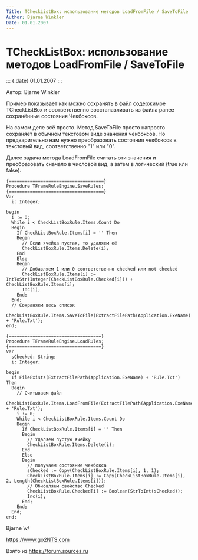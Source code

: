 ```yaml
---
Title: TCheckListBox: использование методов LoadFromFile / SaveToFile
Author: Bjarne Winkler
Date: 01.01.2007
---
```



TCheckListBox: использование методов LoadFromFile / SaveToFile
==============================================================

::: {.date}
01.01.2007
:::

Автор: Bjarne Winkler

Пример показывает как можно сохранять в файл содержимое TCheckListBox и
соответственно восстанавливать из файла ранее сохранённые состояния
Чекбоксов.

На самом деле всё просто. Метод SaveToFile просто напросто сохраняет в
обычном текстовом виде значения чекбоксов. Но предварительно нам нужно
преобразовать состояния чекбоксов в текстовый вид, соответственно \"1\"
или \"0\".

Далее задача метода LoadFromFile считать эти значения и преобразовать
сначало в числовой вид, а затем в логический (true или false).

    {====================================} 
    Procedure TFrameRuleEngine.SaveRules; 
    {====================================} 
    Var 
      i: Integer; 
     
    begin 
      i := 0; 
      While i < CheckListBoxRule.Items.Count Do 
      Begin 
        If CheckListBoxRule.Items[i] = '' Then 
        Begin 
          // Если ячейка пустая, то удаляем её 
          CheckListBoxRule.Items.Delete(i); 
        End 
        Else 
        Begin 
          // Добавляем 1 или 0 соответственно checked или not checked 
          CheckListBoxRule.Items[i] := IntToStr(Integer(CheckListBoxRule.Checked[i])) + CheckListBoxRule.Items[i]; 
          Inc(i); 
        End; 
      End; 
      // Сохраняем весь список 
      CheckListBoxRule.Items.SaveToFile(ExtractFilePath(Application.ExeName) + 'Rule.Txt'); 
    end; 
     
    {===================================} 
    Procedure TFrameRuleEngine.LoadRules; 
    {===================================} 
    Var 
      sChecked: String; 
      i: Integer; 
     
    begin 
      If FileExists(ExtractFilePath(Application.ExeName) + 'Rule.Txt') Then 
      Begin 
        // Считываем файл 
        CheckListBoxRule.Items.LoadFromFile(ExtractFilePath(Application.ExeName) + 'Rule.Txt'); 
        i := 0; 
        While i < CheckListBoxRule.Items.Count Do 
        Begin 
          If CheckListBoxRule.Items[i] = '' Then 
          Begin 
            // Удаляем пустую ячейку 
            CheckListBoxRule.Items.Delete(i); 
          End 
          Else 
          Begin 
            // получаем состояние чекбокса 
            sChecked := Copy(CheckListBoxRule.Items[i], 1, 1); 
            CheckListBoxRule.Items[i] := Copy(CheckListBoxRule.Items[i], 2, Length(CheckListBoxRule.Items[i])); 
            // Обновляем свойство Checked 
            CheckListBoxRule.Checked[i] := Boolean(StrToInt(sChecked)); 
            Inc(i); 
          End; 
        End; 
      End; 
    end; 

Bjarne \\v/

https://www.go2NTS.com

Взято из <https://forum.sources.ru>
